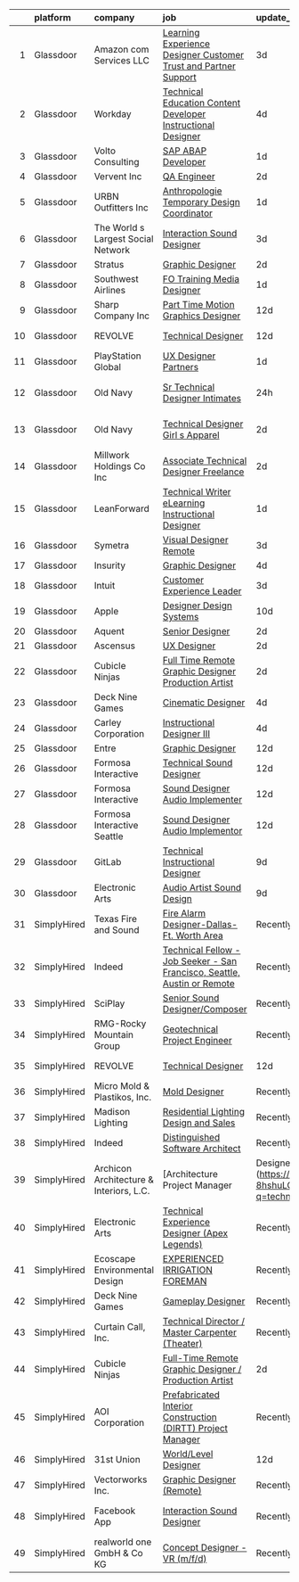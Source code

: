 

|    | platform    | company                                 | job                                                                                                                                                                                                                                                                                                                                                                                                                                                                                                                                                                                                                                                                                                                                                                                                                                                                                                                                                   | update_time   | location                        |
|---:|:------------|:----------------------------------------|:------------------------------------------------------------------------------------------------------------------------------------------------------------------------------------------------------------------------------------------------------------------------------------------------------------------------------------------------------------------------------------------------------------------------------------------------------------------------------------------------------------------------------------------------------------------------------------------------------------------------------------------------------------------------------------------------------------------------------------------------------------------------------------------------------------------------------------------------------------------------------------------------------------------------------------------------------|:--------------|:--------------------------------|
|  1 | Glassdoor   | Amazon com Services LLC                 | [Learning Experience Designer   Customer Trust and Partner Support](https://www.glassdoor.com/partner/jobListing.htm?pos=115&ao=1136043&s=58&guid=00000181329f32239d4ee9469129e562&src=GD_JOB_AD&t=SR&vt=w&cs=1_d9f459f6&cb=1654411703205&jobListingId=1007910487758&jrtk=3-0-1g4p9ucikr16a801-1g4p9ucj4hara800-664bbd32f3a5e484-)                                                                                                                                                                                                                                                                                                                                                                                                                                                                                                                                                                                                                    | 3d            | Remote                          |
|  2 | Glassdoor   | Workday                                 | [Technical Education Content Developer Instructional Designer](https://www.glassdoor.com/partner/jobListing.htm?pos=118&ao=1136043&s=58&guid=00000181329f32239d4ee9469129e562&src=GD_JOB_AD&t=SR&vt=w&cs=1_17cb3214&cb=1654411703206&jobListingId=1007906377307&jrtk=3-0-1g4p9ucikr16a801-1g4p9ucj4hara800-4e4b55503c26fa28-)                                                                                                                                                                                                                                                                                                                                                                                                                                                                                                                                                                                                                         | 4d            | Pleasanton, CA                  |
|  3 | Glassdoor   | Volto Consulting                        | [SAP ABAP Developer](https://www.glassdoor.com/partner/jobListing.htm?pos=128&ao=1136043&s=58&guid=00000181329f32239d4ee9469129e562&src=GD_JOB_AD&t=SR&vt=w&ea=1&cs=1_eb5b78b4&cb=1654411703207&jobListingId=1007916662372&jrtk=3-0-1g4p9ucikr16a801-1g4p9ucj4hara800-3bbb0c3479aeb2fe-)                                                                                                                                                                                                                                                                                                                                                                                                                                                                                                                                                                                                                                                              | 1d            | Remote                          |
|  4 | Glassdoor   | Vervent Inc                             | [QA Engineer](https://www.glassdoor.com/partner/jobListing.htm?pos=123&ao=1136043&s=58&guid=00000181329f32239d4ee9469129e562&src=GD_JOB_AD&t=SR&vt=w&ea=1&cs=1_56336972&cb=1654411703206&jobListingId=1007914472272&jrtk=3-0-1g4p9ucikr16a801-1g4p9ucj4hara800-234539e38c5dfc70-)                                                                                                                                                                                                                                                                                                                                                                                                                                                                                                                                                                                                                                                                     | 2d            | Remote                          |
|  5 | Glassdoor   | URBN Outfitters  Inc                    | [Anthropologie Temporary Design Coordinator](https://www.glassdoor.com/partner/jobListing.htm?pos=125&ao=1136043&s=58&guid=00000181329f32239d4ee9469129e562&src=GD_JOB_AD&t=SR&vt=w&cs=1_d92b10d4&cb=1654411703206&jobListingId=1007916259419&jrtk=3-0-1g4p9ucikr16a801-1g4p9ucj4hara800-a41815e6b87f1967-)                                                                                                                                                                                                                                                                                                                                                                                                                                                                                                                                                                                                                                           | 1d            | Philadelphia, PA                |
|  6 | Glassdoor   | The World s Largest Social Network      | [Interaction Sound Designer](https://www.glassdoor.com/partner/jobListing.htm?pos=104&ao=1110586&s=58&guid=00000181329f32239d4ee9469129e562&src=GD_JOB_AD&t=SR&vt=w&ea=1&cs=1_25de29b0&cb=1654411703204&jobListingId=1007911529154&cpc=451933188B21919D&jrtk=3-0-1g4p9ucikr16a801-1g4p9ucj4hara800-a7f8d2effa2e225f--6NYlbfkN0DSgjPPcnEdvoK3uuxfISLALE6pB1FR7YSHOr_tSg5_QGIhoz_2VqUepdcKLBLI_zQkzuRes7H2uX2JCTNSRwdDrMehIrJ0BBxWFkRNOifBadaQq4vk1yHlJvIaYtf4BFeVVRKmYyPU4HVqEv4T_MBto7cLpsJovff3miO9Vm_0sfLonbIAp402MWGRQNegRWIifbFIiTKzVEa2_91G3jyEdoQg1TwNzdZQLIytcHsqnJymp69eMwhUHM3UPc17u5w6nGamvxHpYD-og0IrEiIP-y3RvhYji0A50Pel-NZr0PM26p614Pw9d0aykgBhB-70gRSB-RqaybcsBMxwPOUF416LjqKTdizbXYqS2Ygmor_n7xpRS-Z14810cP4SygNXYT0wvdxqVmeyBQLlTtFWJAgSCBRtKCvNWT9z9flI3B_d_Lbw7ACneuoXtVkPYKStAm-jeyWOy9AvuFu_vAPWWYdHOlU0xMFhB6O4Ol0fB6no7NkAyiqpiu1ugra5RdX5nVqnxMQjvNzxzf_qfQ6hiybZV3WI04c5W5tWtSWQDILykvO9V_8EbmZG6Lt-LBi60ak68t6hZ-3MghGUsTC3) | 3d            | Los Angeles, CA                 |
|  7 | Glassdoor   | Stratus                                 | [Graphic Designer](https://www.glassdoor.com/partner/jobListing.htm?pos=119&ao=1136043&s=58&guid=00000181329f32239d4ee9469129e562&src=GD_JOB_AD&t=SR&vt=w&cs=1_fd868af0&cb=1654411703206&jobListingId=1007914722887&jrtk=3-0-1g4p9ucikr16a801-1g4p9ucj4hara800-1b493d8f050f45b9-)                                                                                                                                                                                                                                                                                                                                                                                                                                                                                                                                                                                                                                                                     | 2d            | Mentor, OH                      |
|  8 | Glassdoor   | Southwest Airlines                      | [FO Training Media Designer](https://www.glassdoor.com/partner/jobListing.htm?pos=113&ao=1136043&s=58&guid=00000181329f32239d4ee9469129e562&src=GD_JOB_AD&t=SR&vt=w&cs=1_211d97d7&cb=1654411703205&jobListingId=1007916643014&jrtk=3-0-1g4p9ucikr16a801-1g4p9ucj4hara800-0da1557b66866dc5-)                                                                                                                                                                                                                                                                                                                                                                                                                                                                                                                                                                                                                                                           | 1d            | Dallas, TX                      |
|  9 | Glassdoor   | Sharp   Company  Inc                    | [Part Time Motion Graphics Designer](https://www.glassdoor.com/partner/jobListing.htm?pos=126&ao=1136043&s=58&guid=00000181329f32239d4ee9469129e562&src=GD_JOB_AD&t=SR&vt=w&ea=1&cs=1_a0c55e6f&cb=1654411703207&jobListingId=1007885419273&jrtk=3-0-1g4p9ucikr16a801-1g4p9ucj4hara800-3bbda6d6bc3b6c12-)                                                                                                                                                                                                                                                                                                                                                                                                                                                                                                                                                                                                                                              | 12d           | Remote                          |
| 10 | Glassdoor   | REVOLVE                                 | [Technical Designer](https://www.glassdoor.com/partner/jobListing.htm?pos=127&ao=1136043&s=58&guid=00000181329f32239d4ee9469129e562&src=GD_JOB_AD&t=SR&vt=w&ea=1&cs=1_a8c1cccb&cb=1654411703207&jobListingId=1007885826960&jrtk=3-0-1g4p9ucikr16a801-1g4p9ucj4hara800-84825a25e379b2a3-)                                                                                                                                                                                                                                                                                                                                                                                                                                                                                                                                                                                                                                                              | 12d           | Los Angeles, CA                 |
| 11 | Glassdoor   | PlayStation Global                      | [UX Designer  Partners](https://www.glassdoor.com/partner/jobListing.htm?pos=111&ao=1136043&s=58&guid=00000181329f32239d4ee9469129e562&src=GD_JOB_AD&t=SR&vt=w&ea=1&cs=1_39578dfb&cb=1654411703205&jobListingId=1007916682951&jrtk=3-0-1g4p9ucikr16a801-1g4p9ucj4hara800-f24e26315ff653e5-)                                                                                                                                                                                                                                                                                                                                                                                                                                                                                                                                                                                                                                                           | 1d            | Los Angeles, CA                 |
| 12 | Glassdoor   | Old Navy                                | [Sr  Technical Designer  Intimates](https://www.glassdoor.com/partner/jobListing.htm?pos=130&ao=1136043&s=58&guid=00000181329f32239d4ee9469129e562&src=GD_JOB_AD&t=SR&vt=w&cs=1_0954a95d&cb=1654411703207&jobListingId=1007917579455&jrtk=3-0-1g4p9ucikr16a801-1g4p9ucj4hara800-18e46cce05c25444-)                                                                                                                                                                                                                                                                                                                                                                                                                                                                                                                                                                                                                                                    | 24h           | San Francisco, CA               |
| 13 | Glassdoor   | Old Navy                                | [Technical Designer  Girl s Apparel](https://www.glassdoor.com/partner/jobListing.htm?pos=110&ao=1136043&s=58&guid=00000181329f32239d4ee9469129e562&src=GD_JOB_AD&t=SR&vt=w&cs=1_ee26db65&cb=1654411703205&jobListingId=1007912750704&jrtk=3-0-1g4p9ucikr16a801-1g4p9ucj4hara800-9d3379108607c56a-)                                                                                                                                                                                                                                                                                                                                                                                                                                                                                                                                                                                                                                                   | 2d            | San Francisco, CA               |
| 14 | Glassdoor   | Millwork Holdings Co   Inc              | [Associate Technical Designer   Freelance](https://www.glassdoor.com/partner/jobListing.htm?pos=122&ao=1136043&s=58&guid=00000181329f32239d4ee9469129e562&src=GD_JOB_AD&t=SR&vt=w&cs=1_2e8f7e4e&cb=1654411703206&jobListingId=1007913907927&jrtk=3-0-1g4p9ucikr16a801-1g4p9ucj4hara800-c1c770a2aeb8c469-)                                                                                                                                                                                                                                                                                                                                                                                                                                                                                                                                                                                                                                             | 2d            | New York, NY                    |
| 15 | Glassdoor   | LeanForward                             | [Technical Writer   eLearning Instructional Designer](https://www.glassdoor.com/partner/jobListing.htm?pos=101&ao=1110586&s=58&guid=00000181329f32239d4ee9469129e562&src=GD_JOB_AD&t=SR&vt=w&ea=1&cs=1_2dde5491&cb=1654411703204&jobListingId=1007916360153&cpc=D2F1DE17EE1F43B9&jrtk=3-0-1g4p9ucikr16a801-1g4p9ucj4hara800-17299211c4b01af7--6NYlbfkN0CpTJ0FoNac-Bj8iG3yY_IBQ0nPoZqY5QL_thUON5tYfBl81W1WZBn4iERStJc7LszmfMJThED-yAJaU-ebs4iWPQxn2a_RZ8OjBKjagXBmE9GKNgO8oh65v4w2wAaKy4M49SsDQrSnG2ywIv3v8mT9rFRAdfH8OdUy5O2Rd9lxEES2FvMTkxHXR2EgvT68lpsC3qdHy-NtyRJ5f500VlsUi7jbJwPrFDo4_oA36W8sPe6Q6edRMbj1HgaYTZgqTIM10YwC4t-TqkoNjfjF8dAe4auUqZ79NGIX4A53NUzquByXw0dXoOLOuFG0EInWQGE4z5Z6A_UO9FbSmpjthi80fTki0iFhxUCahxLTTlYy1bBmHYiOqzpsBydKKZhbJBXcpdwW9JnepFCYeB3zifs3q_UhLHoO8lXyKcSBPtfDtwgPHrqqxWDCkgXcpYwXum2iMdFH8EBASSDT9LjevUUm9al9r6FIQkeKeQ4BFe5BWwvw_5CuzmWQrh0RgrAgZf8%3D)                                                          | 1d            | Richmond, VA                    |
| 16 | Glassdoor   | Symetra                                 | [Visual Designer   Remote](https://www.glassdoor.com/partner/jobListing.htm?pos=105&ao=1110586&s=58&guid=00000181329f32239d4ee9469129e562&src=GD_JOB_AD&t=SR&vt=w&cs=1_e21fd735&cb=1654411703204&jobListingId=1007910117840&cpc=8795CF9063CD573D&jrtk=3-0-1g4p9ucikr16a801-1g4p9ucj4hara800-81365151b091542e--6NYlbfkN0DxLmO7NH_YTtLbOIMvJFqJGEF88__vqD2fZF7JxivJ0azNiCTgnfJhqK52DTe9kl3HxAUXSrL2mTd0Ptx5yHlrOP7pNyy_I0DH1ewqAlG-HwrZHUudZdbZdhMuQaE91j7v3Tw7VN79EeVQTmxCsMd4tn55Y-PDa_cgZasr_TwpzMU3z9N4Z26PaQ5KQvbOEw5c4MN0BOBXg8YqGapK1cj8mTUs8Fe_kWWa5HzQCtxRmBK1PN__g5e2Qdeaw0zpQ5z64-3HrEsDe1vdwkZ5kcKTaFWxPYyYcv4Vk7h8eImelTdKdeV10Qw1GH91abUh_hVmJKfCvmSiIPlAhDwjrBWPFPr9bILEAaPa7zd5NV59GcmIYZ5Tlx-hg_qHpv3Fz74de6OU7yBfqs_Cg5H45wba1w2eqOA0EEQtKEAAxEq2SoTPEDb0Jo0EM2YA9NKIonDw7M9CcvAyth4RJBqTaYifvJj9TdjORwsf1UTDnISt62gCrUw8eBo6QsJ17ja9MiOCC9f61DzlrxLo-E3S-dUW2wPyKgn1ZkOS8IEOMIjYIWCg_rJoFkVKlAs0I_7Lb8Kgyjdy_SYKsQ%3D%3D)            | 3d            | Bellevue, WA                    |
| 17 | Glassdoor   | Insurity                                | [Graphic Designer](https://www.glassdoor.com/partner/jobListing.htm?pos=106&ao=1110586&s=58&guid=00000181329f32239d4ee9469129e562&src=GD_JOB_AD&t=SR&vt=w&cs=1_00d43a53&cb=1654411703204&jobListingId=1007907948111&cpc=AC285F3A3ECA6BB0&jrtk=3-0-1g4p9ucikr16a801-1g4p9ucj4hara800-067791e94adbbf7f--6NYlbfkN0C2YNyQh3GFAwQ-dyuiZmvfa2S_250bNGRBUZFpswMPsXcMcw7j4OwuCwot0f7_3CRJNOsMvQUh0cSQ-uCAK1byRhoZorjbaFC_jQ0PTk3u9Md3iWrBroBmvyLIrde3Qxz8Gh-ynJ-GrRgsid7Zcgh-CjGgOSCC_GAMLhKWJtZuYWj3MfzrTSOlWqDGSRGdFU4bM0DBycpGwizuifygRAoIGi_cOQ1WD8WS-u4L81Wi-dU70lWDL78hWgrJOoZsmaxTqj9MdgUtMb772YtfmlSgWMerU98w1g3aKaWZP_0ccjWJCceD1_Nk11fWo8NRx1RIRv0DrpFrE8To_7ui5p--c5y7f5Odz--SL3hoS2zGH4MyC4idXgOTCzEiv4OwFD9-S3VMbiOzuALrOamszoaTZmTXlv33IblXMt0oTo4YR63ShZd7b1yBiGDNvSlTx6GHoejb8DmmHImVPdIOj0B6xOn6rghmSN4oZEND06alEw%3D%3D)                                                                                                                    | 4d            | Remote                          |
| 18 | Glassdoor   | Intuit                                  | [Customer Experience Leader](https://www.glassdoor.com/partner/jobListing.htm?pos=114&ao=1136043&s=58&guid=00000181329f32239d4ee9469129e562&src=GD_JOB_AD&t=SR&vt=w&cs=1_ea743b81&cb=1654411703205&jobListingId=1007910212877&jrtk=3-0-1g4p9ucikr16a801-1g4p9ucj4hara800-19f0b63180f09335-)                                                                                                                                                                                                                                                                                                                                                                                                                                                                                                                                                                                                                                                           | 3d            | Tucson, AZ                      |
| 19 | Glassdoor   | Apple                                   | [Designer  Design Systems](https://www.glassdoor.com/partner/jobListing.htm?pos=129&ao=1136043&s=58&guid=00000181329f32239d4ee9469129e562&src=GD_JOB_AD&t=SR&vt=w&cs=1_57e8b0b5&cb=1654411703207&jobListingId=1007892039099&jrtk=3-0-1g4p9ucikr16a801-1g4p9ucj4hara800-e2d27ccf62755898-)                                                                                                                                                                                                                                                                                                                                                                                                                                                                                                                                                                                                                                                             | 10d           | Cupertino, CA                   |
| 20 | Glassdoor   | Aquent                                  | [Senior Designer](https://www.glassdoor.com/partner/jobListing.htm?pos=107&ao=1110586&s=58&guid=00000181329f32239d4ee9469129e562&src=GD_JOB_AD&t=SR&vt=w&cs=1_d951457c&cb=1654411703205&jobListingId=1007913723424&cpc=9908D8D4413DBB8A&jrtk=3-0-1g4p9ucikr16a801-1g4p9ucj4hara800-c094f48569ad295f--6NYlbfkN0DMrcEu7yrtATojKJA7cEzGQ3FdRGWLh0CZQInL4ECGI9gD0Wolx9R2EDT7B77c2cQZC1PM7qwOyWk4DWw9rQoCQj7LIEaxWqAqBp6A45oiw6Njk56xZBVE3ReVM1FKyimXg-vOq6nq8Ulqc7LezNpzG9VxvEGzMsb6zploXbIM2Rsl_A4Wumdz2l5bTRHMNdG7kFwfa2wbxJvJNIZPNfLqtZZkxWmbIIygLkGGDUREDspWxfSkihTh_smlfvVXnjpaooK4bYabRE3PrErcVTg8Zg56-uPiZpvJRvbAb1zSn2JVdyO_b84Bm9s4PS6pHOkwYkn9WtliCnYlor6xj5FJxD10rjj7VQ3609ZiVrxRY7Em9mOCcuxfHVFhhWp8XMVCyEr3862kvW41u22iHO-r_halNKE-zK6tQu0VfOkLfZq6mVyBZqgMhY6lFi3BAW-Yhb7pBp0hDPrF07qGk2ZS)                                                                                                                                                 | 2d            | Remote                          |
| 21 | Glassdoor   | Ascensus                                | [UX Designer](https://www.glassdoor.com/partner/jobListing.htm?pos=103&ao=1110586&s=58&guid=00000181329f32239d4ee9469129e562&src=GD_JOB_AD&t=SR&vt=w&cs=1_d93707e0&cb=1654411703204&jobListingId=1007914757699&cpc=48B9F4758953335C&jrtk=3-0-1g4p9ucikr16a801-1g4p9ucj4hara800-bc8d0fd9844ec873--6NYlbfkN0D5MgSvnQUG0V3x862LP---yg2cpBEMR-sxr5Of7E7lZaGPSMxcjrUM_REq8Ox-J9LyKYTQvjMpoCuLqrTGM4zh9wPyreyljcNKfCrAg_jq6v48xLqBIXtNgwR6haMFPYwlJAj23mV1UEnzNOMW6oTPE1v4iFhpiXG8U6ad8FwsNTf1cK-N91SNNIJSpfAw0_rp-z2U56mrAl6MNQGtAWJMvF-OqwKSekQvTc3Y6LbzZe8EHzjxE_SNS0vZumLLQoq14D2l9M2rNEkoSLyTtF9RRFgZB8ZXz3o5ukkkaalUqmNdZp8CHRmuY6C1rCUlNYsn-xl3wcIFmHMpUn60SCp1CYLW7cB1woDI6hFsE5L0sDMT3YdAzmtoPo42g77xMpKxC4-GKKC8To0BD6vRZCfND3rwwUlTgv6RyW78YniKKnj87ihMh09r2V3TJMIxEhuxxHAlgzD18Kvn4tgqt5Ma)                                                                                                                                                     | 2d            | Remote                          |
| 22 | Glassdoor   | Cubicle Ninjas                          | [Full Time Remote Graphic Designer   Production Artist](https://www.glassdoor.com/partner/jobListing.htm?pos=102&ao=1110586&s=58&guid=00000181329f32239d4ee9469129e562&src=GD_JOB_AD&t=SR&vt=w&ea=1&cs=1_34ba7f86&cb=1654411703204&jobListingId=1007914159975&cpc=334ABAF5D42DC775&jrtk=3-0-1g4p9ucikr16a801-1g4p9ucj4hara800-a637ec85d650d5ed--6NYlbfkN0DwalQEF9vRYKk78hJKlW41fgOIylsC_XWGQTWZGkc4KhBEuFsLQM7BGqOyv2V8dIA51WM1K18w-SnohNgmk4Gpo0IGK2CXaUwHlCnHHZ6CIclyABrF2jPikkiDv8f_wBISqzAP5_WKSv8gQnnRChTc2ys4H67Q6ukoECdz8MbwM5JUE7N4XlMHz0uKYl0PwRKEsgWZZY7kO52Df9LasqZDyFSnpphWHYUvJjKZS4Nmxe3UdDtrNOlXH8kr1I_9TnUNSekeo7eZHSvq136Qp8OrTF9JQmkQbQN8_NynWJVqrknVxQk6IgkktUYQ96S7w315XbAAlGFWDuOsLF4dIQt5oNqnW8Rpk74Eg4m1Rpgk-rXtpEFW30SEhFou4sXLCzEdfJNtGX_qZU_1-Tw34rRL4Ti420w4G0ABpWIl-7aCujPO8OF4aM1q3omXNSKX5Z8_iCMSY5kjzhfsQ8ztzxTz3aGrP_L6w_5843OAujtBmtCOgDtkAmQloT7fDrXgtxM%3D)                                                        | 2d            | Remote                          |
| 23 | Glassdoor   | Deck Nine Games                         | [Cinematic Designer](https://www.glassdoor.com/partner/jobListing.htm?pos=117&ao=1136043&s=58&guid=00000181329f32239d4ee9469129e562&src=GD_JOB_AD&t=SR&vt=w&ea=1&cs=1_d19a1580&cb=1654411703206&jobListingId=1007907485714&jrtk=3-0-1g4p9ucikr16a801-1g4p9ucj4hara800-8ebb769549934b40-)                                                                                                                                                                                                                                                                                                                                                                                                                                                                                                                                                                                                                                                              | 4d            | Remote                          |
| 24 | Glassdoor   | Carley Corporation                      | [Instructional Designer III](https://www.glassdoor.com/partner/jobListing.htm?pos=121&ao=1136043&s=58&guid=00000181329f32239d4ee9469129e562&src=GD_JOB_AD&t=SR&vt=w&cs=1_c382a914&cb=1654411703206&jobListingId=1007906186043&jrtk=3-0-1g4p9ucikr16a801-1g4p9ucj4hara800-77a6760ddbae979a-)                                                                                                                                                                                                                                                                                                                                                                                                                                                                                                                                                                                                                                                           | 4d            | Remote                          |
| 25 | Glassdoor   | Entre                                   | [Graphic Designer](https://www.glassdoor.com/partner/jobListing.htm?pos=112&ao=1136043&s=58&guid=00000181329f32239d4ee9469129e562&src=GD_JOB_AD&t=SR&vt=w&ea=1&cs=1_7045d5cd&cb=1654411703205&jobListingId=1007885843456&jrtk=3-0-1g4p9ucikr16a801-1g4p9ucj4hara800-f2a6c0374afe65cd-)                                                                                                                                                                                                                                                                                                                                                                                                                                                                                                                                                                                                                                                                | 12d           | Remote                          |
| 26 | Glassdoor   | Formosa Interactive                     | [Technical Sound Designer](https://www.glassdoor.com/partner/jobListing.htm?pos=124&ao=1136043&s=58&guid=00000181329f32239d4ee9469129e562&src=GD_JOB_AD&t=SR&vt=w&ea=1&cs=1_e9c66571&cb=1654411703206&jobListingId=1007885916823&jrtk=3-0-1g4p9ucikr16a801-1g4p9ucj4hara800-ea98209ebf4adadd-)                                                                                                                                                                                                                                                                                                                                                                                                                                                                                                                                                                                                                                                        | 12d           | Seattle, WA                     |
| 27 | Glassdoor   | Formosa Interactive                     | [Sound Designer   Audio Implementer](https://www.glassdoor.com/partner/jobListing.htm?pos=108&ao=1136043&s=58&guid=00000181329f32239d4ee9469129e562&src=GD_JOB_AD&t=SR&vt=w&ea=1&cs=1_0fbfe4c2&cb=1654411703205&jobListingId=1007885916795&jrtk=3-0-1g4p9ucikr16a801-1g4p9ucj4hara800-9065d1cb011af455-)                                                                                                                                                                                                                                                                                                                                                                                                                                                                                                                                                                                                                                              | 12d           | Burbank, CA                     |
| 28 | Glassdoor   | Formosa Interactive Seattle             | [Sound Designer   Audio Implementor](https://www.glassdoor.com/partner/jobListing.htm?pos=116&ao=1136043&s=58&guid=00000181329f32239d4ee9469129e562&src=GD_JOB_AD&t=SR&vt=w&ea=1&cs=1_c64e9407&cb=1654411703205&jobListingId=1007885916878&jrtk=3-0-1g4p9ucikr16a801-1g4p9ucj4hara800-794c7b7ef5383eae-)                                                                                                                                                                                                                                                                                                                                                                                                                                                                                                                                                                                                                                              | 12d           | Seattle, WA                     |
| 29 | Glassdoor   | GitLab                                  | [Technical Instructional Designer](https://www.glassdoor.com/partner/jobListing.htm?pos=109&ao=1136043&s=58&guid=00000181329f32239d4ee9469129e562&src=GD_JOB_AD&t=SR&vt=w&cs=1_e0d7a74b&cb=1654411703205&jobListingId=1007896061504&jrtk=3-0-1g4p9ucikr16a801-1g4p9ucj4hara800-db32688c7d482578-)                                                                                                                                                                                                                                                                                                                                                                                                                                                                                                                                                                                                                                                     | 9d            | Remote                          |
| 30 | Glassdoor   | Electronic Arts                         | [Audio Artist   Sound Design](https://www.glassdoor.com/partner/jobListing.htm?pos=120&ao=1136043&s=58&guid=00000181329f32239d4ee9469129e562&src=GD_JOB_AD&t=SR&vt=w&cs=1_40bb4d09&cb=1654411703206&jobListingId=1007895623028&jrtk=3-0-1g4p9ucikr16a801-1g4p9ucj4hara800-685ccb555e36b17b-)                                                                                                                                                                                                                                                                                                                                                                                                                                                                                                                                                                                                                                                          | 9d            | Seattle, WA                     |
| 31 | SimplyHired | Texas Fire and Sound                    | [Fire Alarm Designer-Dallas-Ft. Worth Area](https://www.simplyhired.com/job/3o56GbilrAl5c9HihTMx9Ct5gzQk5Fc3faJL4Dc4C4jNOlSDOwRawg?q=technical+sound+designer)                                                                                                                                                                                                                                                                                                                                                                                                                                                                                                                                                                                                                                                                                                                                                                                        | Recently      | Dallas, TX                      |
| 32 | SimplyHired | Indeed                                  | [Technical Fellow - Job Seeker - San Francisco, Seattle, Austin or Remote](https://www.simplyhired.com/job/7sHp1atkEbLzBp0U3WlaXDyHGL_aTMUcdbTUlL7Qh-pvi_Img9ssfg?q=technical+sound+designer)                                                                                                                                                                                                                                                                                                                                                                                                                                                                                                                                                                                                                                                                                                                                                         | Recently      | San Francisco, CA +60 locations |
| 33 | SimplyHired | SciPlay                                 | [Senior Sound Designer/Composer](https://www.simplyhired.com/job/MFRkWFxMfYfHxn1BijUSjkZo0C-Bv5a8G2ysJXs28cOhYb7VjQZ7eg?q=technical+sound+designer)                                                                                                                                                                                                                                                                                                                                                                                                                                                                                                                                                                                                                                                                                                                                                                                                   | Recently      | United States                   |
| 34 | SimplyHired | RMG-Rocky Mountain Group                | [Geotechnical Project Engineer](https://www.simplyhired.com/job/oj1sQZPwJHi58Es4_-6M34PJ0tSjyiEuaC0mH_xqjEAd_LUG4BCuSA?q=technical+sound+designer)                                                                                                                                                                                                                                                                                                                                                                                                                                                                                                                                                                                                                                                                                                                                                                                                    | Recently      | Windsor, CO                     |
| 35 | SimplyHired | REVOLVE                                 | [Technical Designer](https://www.simplyhired.com/job/1H3LfMP23z6TAGF9GBKvN2ViiJotsLyYbPY4sboKtmgiI-8fhfTagA?q=technical+sound+designer)                                                                                                                                                                                                                                                                                                                                                                                                                                                                                                                                                                                                                                                                                                                                                                                                               | 12d           | Los Angeles, CA                 |
| 36 | SimplyHired | Micro Mold & Plastikos, Inc.            | [Mold Designer](https://www.simplyhired.com/job/oBLU09SpOd3l-l0au8lM53k9IPUWA3GF5W-GRnr3dBuO9FTCOBYWJw?q=technical+sound+designer)                                                                                                                                                                                                                                                                                                                                                                                                                                                                                                                                                                                                                                                                                                                                                                                                                    | Recently      | Erie, PA                        |
| 37 | SimplyHired | Madison Lighting                        | [Residential Lighting Design and Sales](https://www.simplyhired.com/job/1iwkIYVupilnFZv6BeCWQUvs8qBkrVYf9ca6ZaZMAniVAhlqiyjL3Q?q=technical+sound+designer)                                                                                                                                                                                                                                                                                                                                                                                                                                                                                                                                                                                                                                                                                                                                                                                            | Recently      | Madison, WI                     |
| 38 | SimplyHired | Indeed                                  | [Distinguished Software Architect](https://www.simplyhired.com/job/9W0jjrBhkxs6ZHvQPqe2nzKFAtfyBRZq1qcRKBGz3w0mGB1nznjM_A?q=technical+sound+designer)                                                                                                                                                                                                                                                                                                                                                                                                                                                                                                                                                                                                                                                                                                                                                                                                 | Recently      | United States                   |
| 39 | SimplyHired | Archicon Architecture & Interiors, L.C. | [Architecture Project Manager | Designer (3-15 Years Experience)](https://www.simplyhired.com/job/ygMDXu738GHGwCRFH3-8hshuLOED1n6hizwyYe5eWZKMRmoWvJsy9A?q=technical+sound+designer)                                                                                                                                                                                                                                                                                                                                                                                                                                                                                                                                                                                                                                                                                                                                                                  | Recently      | Phoenix, AZ                     |
| 40 | SimplyHired | Electronic Arts                         | [Technical Experience Designer (Apex Legends)](https://www.simplyhired.com/job/o3c0PIFLnfYkP0ewFVJuuBOrAZeNBwosabF1eHfzy1IjGfBTZeiQqQ?q=technical+sound+designer)                                                                                                                                                                                                                                                                                                                                                                                                                                                                                                                                                                                                                                                                                                                                                                                     | Recently      | Redwood City, CA                |
| 41 | SimplyHired | Ecoscape Environmental Design           | [EXPERIENCED IRRIGATION FOREMAN](https://www.simplyhired.com/job/YiS7rnYPosOf_mWbRSzuHrIu8Uwk5LBiHjz765PHHkVxtLp4QKQP5Q?q=technical+sound+designer)                                                                                                                                                                                                                                                                                                                                                                                                                                                                                                                                                                                                                                                                                                                                                                                                   | Recently      | Boulder, CO                     |
| 42 | SimplyHired | Deck Nine Games                         | [Gameplay Designer](https://www.simplyhired.com/job/3xn6STJLznIaP79iblMcTLe3aZBA0lnz0P2TanfoL__kMNS81ypOJg?q=technical+sound+designer)                                                                                                                                                                                                                                                                                                                                                                                                                                                                                                                                                                                                                                                                                                                                                                                                                | Recently      | Remote                          |
| 43 | SimplyHired | Curtain Call, Inc.                      | [Technical Director / Master Carpenter (Theater)](https://www.simplyhired.com/job/020ydjTGh2pnHKCFlfSS3j0giiiES4bbbHoobQVCIirPjgWRqJdlbw?q=technical+sound+designer)                                                                                                                                                                                                                                                                                                                                                                                                                                                                                                                                                                                                                                                                                                                                                                                  | Recently      | Connecticut                     |
| 44 | SimplyHired | Cubicle Ninjas                          | [Full-Time Remote Graphic Designer / Production Artist](https://www.simplyhired.com/job/MlxQGK6YbiQFETM5zXEUyFCSvSuVu97UukC90fOCizf2OHLZKSsGyw?q=technical+sound+designer)                                                                                                                                                                                                                                                                                                                                                                                                                                                                                                                                                                                                                                                                                                                                                                            | 2d            | Remote                          |
| 45 | SimplyHired | AOI Corporation                         | [Prefabricated Interior Construction (DIRTT) Project Manager](https://www.simplyhired.com/job/WQlOXQHLZ2T9IYNLcH-V7-6cQd1Q4UTj1QvALDm19DkZ-qUdVuQUXA?q=technical+sound+designer)                                                                                                                                                                                                                                                                                                                                                                                                                                                                                                                                                                                                                                                                                                                                                                      | Recently      | Omaha, NE                       |
| 46 | SimplyHired | 31st Union                              | [World/Level Designer](https://www.simplyhired.com/job/GclsmQIWrN83M32rFEgRDRQZx-bW98YMefpvxaG9AZ30NqAqrnLDZQ?q=technical+sound+designer)                                                                                                                                                                                                                                                                                                                                                                                                                                                                                                                                                                                                                                                                                                                                                                                                             | 12d           | San Mateo, CA                   |
| 47 | SimplyHired | Vectorworks Inc.                        | [Graphic Designer (Remote)](https://www.simplyhired.com/job/D5dbvmsK-YsaqB_ClXSUMcFx0nhkUyvfe0dWPxS73C57UpxLYA5jDA?q=technical+sound+designer)                                                                                                                                                                                                                                                                                                                                                                                                                                                                                                                                                                                                                                                                                                                                                                                                        | Recently      | United States                   |
| 48 | SimplyHired | Facebook App                            | [Interaction Sound Designer](https://www.simplyhired.com/job/BhcVScn2z45QElEhkzZ8lT7Hr1FG18MN0VObiqhsN1kPLZzLOFd02w?q=technical+sound+designer)                                                                                                                                                                                                                                                                                                                                                                                                                                                                                                                                                                                                                                                                                                                                                                                                       | Recently      | Menlo Park, CA +4 locations     |
| 49 | SimplyHired | realworld one GmbH & Co KG              | [Concept Designer - VR (m/f/d)](https://www.simplyhired.com/job/9M9B0HjzlxbnEWwSs63j38J2jv4QAGwRz17kgQnuQPJjtHPVVTunxA?q=technical+sound+designer)                                                                                                                                                                                                                                                                                                                                                                                                                                                                                                                                                                                                                                                                                                                                                                                                    | Recently      | Remote                          |
